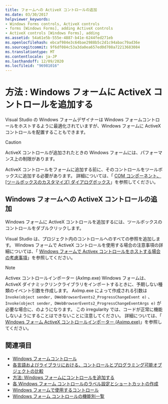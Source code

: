 ```yaml
---
title: フォームへの ActiveX コントロールの追加
ms.date: 03/30/2017
helpviewer_keywords:
- Windows Forms controls, ActiveX controls
- forms [Windows Forms], adding ActiveX controls
- ActiveX controls [Windows Forms], adding
ms.assetid: 54a61e5b-555e-4887-b41e-6244fed271eb
ms.openlocfilehash: ebcaf984e3c64bae2988b5c2d1c94abac79ad36e
ms.sourcegitcommit: 9f6df084c53a3da0ea657ed0d708a72213683084
ms.translationtype: MT
ms.contentlocale: ja-JP
ms.lasthandoff: 12/09/2020
ms.locfileid: "96981016"
---
```

# <a name="how-to-add-activex-controls-to-windows-forms"></a>方法 : Windows フォームに ActiveX コントロールを追加する

Visual Studio の Windows フォームデザイナーは Windows フォームコントロールをホストするように最適化されていますが、Windows フォームに ActiveX コントロールを配置することもできます。

> [!CAUTION]
> ActiveX コントロールが追加されたときの Windows フォームには、パフォーマンス上の制限があります。

ActiveX コントロールをフォームに追加する前に、そのコントロールをツールボックスに追加する必要があります。 詳細については、「 [COM コンポーネント、[ツールボックスのカスタマイズ] ダイアログボックス](/previous-versions/visualstudio/visual-studio-2010/cby6tzh5(v=vs.100))」を参照してください。

## <a name="add-an-activex-control-to-your-windows-form"></a>Windows フォームへの ActiveX コントロールの追加

Windows フォームに ActiveX コントロールを追加するには、ツールボックスのコントロールをダブルクリックします。

Visual Studio は、プロジェクト内のコントロールへのすべての参照を追加します。 Windows フォームで ActiveX コントロールを使用する場合の注意事項の詳細については、「 [Windows フォームで Activex コントロールをホストする場合の考慮事項](considerations-when-hosting-an-activex-control-on-a-windows-form.md)」を参照してください。

> [!NOTE]
> Activex コントロールインポーター (AxImp.exe) Windows フォームは、ActiveX ダイナミックリンクライブラリをインポートするときに、予期しない種類のイベント引数を作成します。 AxImp.exe によって作成される引数は `Invoke(object sender, DWebBrowserEvents2_ProgressChangeEvent e)` 、 `Invoke(object sender, DWebBrowserEvents2_ProgressChangeEventArgs e)` が必要な場合に、のようになります。 この irregularity では、コードが正常に機能しないようにすることはできないことに注意してください。 詳細については、「 [Windows フォーム ActiveX コントロールインポーター (Aximp.exe)](/dotnet/framework/tools/aximp-exe-windows-forms-activex-control-importer)」を参照してください。

## <a name="see-also"></a>関連項目

- [Windows フォームコントロール](index.md)
- [各言語およびライブラリにおける、コントロールとプログラミング可能オブジェクトの比較](/previous-versions/visualstudio/visual-studio-2010/0061wezk(v=vs.100))
- [方法: Windows フォームにコントロールを追加する](how-to-add-controls-to-windows-forms.md)
- [各 Windows フォーム コントロールのラベル設定とショートカットの作成](labeling-individual-windows-forms-controls-and-providing-shortcuts-to-them.md)
- [Windows フォームで使用するコントロール](controls-to-use-on-windows-forms.md)
- [Windows フォーム コントロールの機能別一覧](windows-forms-controls-by-function.md)
